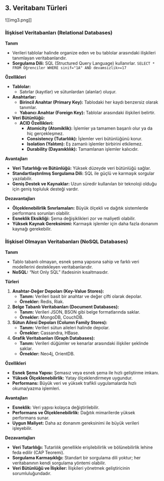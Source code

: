 ## 3. Veritabanı Türleri
![[img3.png]]
### İlişkisel Veritabanları (Relational Databases)

**Tanım**
- Verileri tablolar halinde organize eden ve bu tablolar arasındaki ilişkileri tanımlayan veritabanlarıdır.
- **Sorgulama Dili:** SQL (Structured Query Language) kullanırlar.
	`SELECT * FROM Öğrenciler WHERE sinif="1A" AND devamsizlik>=17 `

**Özellikleri**
- **Tablolar:**
	- Satırlar (kayıtlar) ve sütunlardan (alanlar) oluşur.
- **Anahtarlar:**
	- **Birincil Anahtar (Primary Key):** Tablodaki her kaydı benzersiz olarak tanımlar.
	- **Yabancı Anahtar (Foreign Key):** Tablolar arasındaki ilişkileri belirtir.
- **Veri Bütünlüğü:**
	- **ACID Özellikleri:**
		- **Atomicity (Atomiklik):** İşlemler ya tamamen başarılı olur ya da hiç gerçekleşmez.
		- **Consistency (Tutarlılık):** İşlemler veri bütünlüğünü korur.
		- **Isolation (Yalıtım):** Eş zamanlı işlemler birbirini etkilemez.
		- **Durability (Dayanıklılık):** Tamamlanan işlemler kalıcıdır.

**Avantajları**
- **Veri Tutarlılığı ve Bütünlüğü:** Yüksek düzeyde veri bütünlüğü sağlar.
- **Standartlaştırılmış Sorgulama Dili:** SQL ile güçlü ve karmaşık sorgular yazılabilir.
- **Geniş Destek ve Kaynaklar:** Uzun süredir kullanılan bir teknoloji olduğu için geniş topluluk desteği vardır.

**Dezavantajları**
- **Ölçeklenebilirlik Sınırlamaları:** Büyük ölçekli ve dağıtık sistemlerde performans sorunları olabilir.
- **Esneklik Eksikliği:** Şema değişiklikleri zor ve maliyetli olabilir.
- **Yüksek Kaynak Gereksinimi:** Karmaşık işlemler için daha fazla donanım kaynağı gerekebilir.
### İlişkisel Olmayan Veritabanları (NoSQL Databases)
**Tanım**
- Tablo tabanlı olmayan, esnek şema yapısına sahip ve farklı veri modellerini destekleyen veritabanlarıdır.
- **NoSQL:** “Not Only SQL” ifadesinin kısaltmasıdır.

**Türleri**
1. **Anahtar-Değer Depoları (Key-Value Stores):**
	- **Tanım:** Verileri basit bir anahtar ve değer çifti olarak depolar.
	- **Örnekler:** Redis, Riak.
2. **Belge Tabanlı Veritabanları (Document Databases):**
	- **Tanım:** Verileri JSON, BSON gibi belge formatlarında saklar.
	- **Örnekler:** MongoDB, CouchDB.
3. **Sütun Ailesi Depoları (Column Family Stores):**
	- **Tanım:** Verileri sütun aileleri halinde depolar.
	- **Örnekler:** Cassandra, HBase.
4. **Grafik Veritabanları (Graph Databases):**
	- **Tanım:** Verileri düğümler ve kenarlar arasındaki ilişkiler şeklinde saklar.
	- **Örnekler:** Neo4j, OrientDB.

**Özellikleri**
- **Esnek Şema Yapısı:** Şemasız veya esnek şema ile hızlı geliştirme imkanı.
- **Yüksek Ölçeklenebilirlik:** Yatay ölçeklendirmeye uygundur.
- **Performans:** Büyük veri ve yüksek trafikli uygulamalarda hızlı okuma/yazma işlemleri.

**Avantajları**
- **Esneklik:** Veri yapısı kolayca değiştirilebilir.
- **Performans ve Ölçeklenebilirlik:** Dağıtık mimarilerde yüksek performans sunar.
- **Uygun Maliyet:** Daha az donanım gereksinimi ile büyük verileri işleyebilir.

**Dezavantajları**
- **Veri Tutarlılığı:** Tutarlılık genellikle erişilebilirlik ve bölünebilirlik lehine feda edilir (CAP Teoremi).
- **Sorgulama Karmaşıklığı:** Standart bir sorgulama dili yoktur; her veritabanının kendi sorgulama yöntemi olabilir.
- **Veri Bütünlüğü ve İlişkiler:** İlişkileri yönetmek geliştiricinin sorumluluğundadır.

